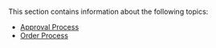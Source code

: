 This section contains information about the following topics:

 * [Approval Process](Approval)
 * [Order Process](Order)
